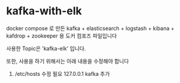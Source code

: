 # kafka-with-elk

docker compose 로 만든 kafka + elasticsearch + logstash + kibana + kafdrop + zookeeper 용 도커 컴포즈 파일입니다

사용한 Topic은 'kafka-elk' 입니다.

또한, 사용을 하기 위해서는 아래 내용을 수정해야 합니다

1. /etc/hosts 수정 필요
   127.0.0.1 kafka 추가
